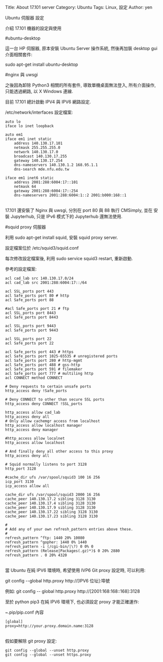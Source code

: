 Title: About 17.101 server
Category: Ubuntu
Tags: Linux, 設定
Author: yen

Ubuntu 伺服器 設定

<!-- PELICAN_END_SUMMARY -->

介紹 17.101 機器的設定與使用

#ubuntu-desktop

這一台 HP 伺服器, 原本安裝 Ubuntu Server 操作系統, 然後再加裝 desktop gui 介面相關套件:

sudo apt-get install ubuntu-desktop

#nginx 與 uwsgi

之後因為卸除 Python3 相關的所有套件, 導致單機桌面無法登入, 所有介面操作, 只能透過網路, 以 X Windows 連線.

目前 17.101 總計啟動 IPV4 與 IPV6 網路設定.

/etc/network/interfaces 設定檔案:

~~~script
auto lo
iface lo inet loopback

auto em1
iface em1 inet static
    address 140.130.17.101
    netmask 255.255.255.0
    network 140.130.17.0
    broadcast 140.130.17.255
    gateway 140.130.17.254
    dns-nameservers 140.130.1.2 168.95.1.1
    dns-search mde.nfu.edu.tw
    
iface em1 inet6 static
    address 2001:288:6004:17::101
    netmask 64
    gateway 2001:288:6004:17::254
    dns-nameservers 2001:288:6004:1::2 2001:b000:168::1
~~~
<br />
17.101 還安裝了 Nginx 與 uwsgi, 分別在 port 80 與 88 執行 CMSimply, 並在 <https://140.130.17.101:9443> 安裝 Jupyterhub, 只是 IPv6 模式下的 Jupyterhub 還無法使用.

#squid proxy 伺服器

利用 sudo apt-get install squid, 安裝 squid proxy server.

設定檔案位於 /etc/squid3/squid.conf

每次修改設定檔案後, 利用 sudo service squid3 restart, 重新啟動.

參考的設定檔案:

~~~script
acl cad_lab src 140.130.17.0/24
acl cad_lab src 2001:288:6004:17::/64
 
acl SSL_ports port 443
acl Safe_ports port 80 # http
acl Safe_ports port 88
 
#acl Safe_ports port 21 # ftp
acl SSL_ports port 8443
acl Safe_ports port 8443
 
acl SSL_ports port 9443
acl Safe_ports port 9443
 
acl SSL_ports port 22
acl Safe_ports port 22
 
acl Safe_ports port 443 # https
acl Safe_ports port 1025-65535 # unregistered ports
acl Safe_ports port 280 # http-mgmt
acl Safe_ports port 488 # gss-http
acl Safe_ports port 591 # filemaker
acl Safe_ports port 777 # multiling http
acl CONNECT method CONNECT
 
# Deny requests to certain unsafe ports
http_access deny !Safe_ports
 
# Deny CONNECT to other than secure SSL ports
http_access deny CONNECT !SSL_ports
 
http_access allow cad_lab
http_access deny all
# Only allow cachemgr access from localhost
http_access allow localhost manager
http_access deny manager
 
#http_access allow localnet
http_access allow localhost
 
# And finally deny all other access to this proxy
http_access deny all
 
# Squid normally listens to port 3128
http_port 3128
 
#cache_dir ufs /var/spool/squid3 100 16 256
icp_port 3130
icp_access allow all
 
cache_dir ufs /var/spool/squid3 2000 16 256
cache_peer 140.130.17.2 sibling 3128 3130
cache_peer 140.130.17.4 sibling 3128 3130
cache_peer 140.130.17.9 sibling 3128 3130
cache_peer 140.130.17.22 sibling 3128 3130
cache_peer 140.130.17.23 sibling 3128 3130
 
#
# Add any of your own refresh_pattern entries above these.
#
refresh_pattern ^ftp: 1440 20% 10080
refresh_pattern ^gopher: 1440 0% 1440
refresh_pattern -i (/cgi-bin/|\?) 0 0% 0
refresh_pattern (Release|Packages(.gz)*)$ 0 20% 2880
refresh_pattern . 0 20% 4320
~~~
<br />
當 Ubuntu 在純 IPV6 環境時, 希望使用 IVP6 Git proxy 設定時, 可以利用:

git config --global http.proxy http://[IPV6 位址]:埠號

例如: git config -- global http.proxy http://[2001:168:168::168]:3128

至於 python pip3 在純 IPV6 環境下,  也必須設定 proxy 才能正確運作:

~.pip/pip.conf 內容

~~~script
[global]
proxy=http://your.proxy.domain.name:3128
~~~
<br />
假如要解除 git proxy 設定:

~~~script
git config --global --unset http.proxy
git config --global --unset https.proxy
~~~




